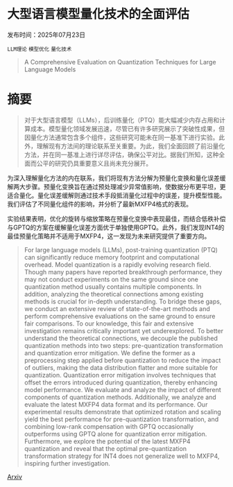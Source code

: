 # 大型语言模型量化技术的全面评估

发布时间：2025年07月23日

`LLM理论` `模型优化` `量化技术`

> A Comprehensive Evaluation on Quantization Techniques for Large Language Models

# 摘要

> 对于大型语言模型（LLMs），后训练量化（PTQ）能大幅减少内存占用和计算成本。模型量化领域发展迅速，尽管已有许多研究展示了突破性成果，但因量化方法通常包含多个组件，这些研究可能未在同一基准下进行实验。此外，理解现有方法间的理论联系至关重要。为此，我们全面回顾了前沿量化方法，并在同一基准上进行详尽评估，确保公平对比。据我们所知，这种全面而公平的研究仍具重要意义且尚未充分展开。

为深入理解量化方法的内在联系，我们将现有方法分解为预量化变换和量化误差缓解两大步骤。预量化变换旨在通过预处理减少异常值影响，使数据分布更平坦，更适合量化。量化误差缓解则通过技术手段抵消量化过程中的误差，提升模型性能。我们评估了不同量化组件的影响，并分析了最新MXFP4格式的表现。

实验结果表明，优化的旋转与缩放策略在预量化变换中表现最佳，而结合低秩补偿与GPTQ的方案在缓解量化误差方面优于单独使用GPTQ。此外，我们发现INT4的最佳预量化策略并不适用于MXFP4，这一发现为未来研究提供了重要方向。


> For large language models (LLMs), post-training quantization (PTQ) can significantly reduce memory footprint and computational overhead. Model quantization is a rapidly evolving research field. Though many papers have reported breakthrough performance, they may not conduct experiments on the same ground since one quantization method usually contains multiple components. In addition, analyzing the theoretical connections among existing methods is crucial for in-depth understanding. To bridge these gaps, we conduct an extensive review of state-of-the-art methods and perform comprehensive evaluations on the same ground to ensure fair comparisons. To our knowledge, this fair and extensive investigation remains critically important yet underexplored. To better understand the theoretical connections, we decouple the published quantization methods into two steps: pre-quantization transformation and quantization error mitigation. We define the former as a preprocessing step applied before quantization to reduce the impact of outliers, making the data distribution flatter and more suitable for quantization. Quantization error mitigation involves techniques that offset the errors introduced during quantization, thereby enhancing model performance. We evaluate and analyze the impact of different components of quantization methods. Additionally, we analyze and evaluate the latest MXFP4 data format and its performance. Our experimental results demonstrate that optimized rotation and scaling yield the best performance for pre-quantization transformation, and combining low-rank compensation with GPTQ occasionally outperforms using GPTQ alone for quantization error mitigation. Furthermore, we explore the potential of the latest MXFP4 quantization and reveal that the optimal pre-quantization transformation strategy for INT4 does not generalize well to MXFP4, inspiring further investigation.

[Arxiv](https://arxiv.org/abs/2507.17417)